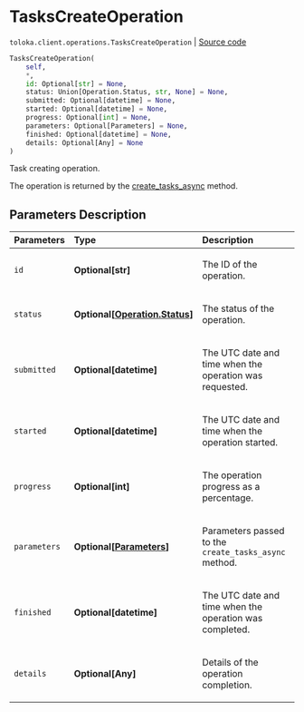 # TasksCreateOperation
`toloka.client.operations.TasksCreateOperation` | [Source code](https://github.com/Toloka/toloka-kit/blob/v1.2.1/src/client/operations.py#L300)

```python
TasksCreateOperation(
    self,
    *,
    id: Optional[str] = None,
    status: Union[Operation.Status, str, None] = None,
    submitted: Optional[datetime] = None,
    started: Optional[datetime] = None,
    progress: Optional[int] = None,
    parameters: Optional[Parameters] = None,
    finished: Optional[datetime] = None,
    details: Optional[Any] = None
)
```

Task creating operation.


The operation is returned by the [create_tasks_async](toloka.client.TolokaClient.create_tasks_async.md) method.

## Parameters Description

| Parameters | Type | Description |
| :----------| :----| :-----------|
`id`|**Optional\[str\]**|<p>The ID of the operation.</p>
`status`|**Optional\[[Operation.Status](toloka.client.operations.Operation.Status.md)\]**|<p>The status of the operation.</p>
`submitted`|**Optional\[datetime\]**|<p>The UTC date and time when the operation was requested.</p>
`started`|**Optional\[datetime\]**|<p>The UTC date and time when the operation started.</p>
`progress`|**Optional\[int\]**|<p>The operation progress as a percentage.</p>
`parameters`|**Optional\[[Parameters](toloka.client.operations.TasksCreateOperation.Parameters.md)\]**|<p>Parameters passed to the `create_tasks_async` method.</p>
`finished`|**Optional\[datetime\]**|<p>The UTC date and time when the operation was completed.</p>
`details`|**Optional\[Any\]**|<p>Details of the operation completion.</p>
